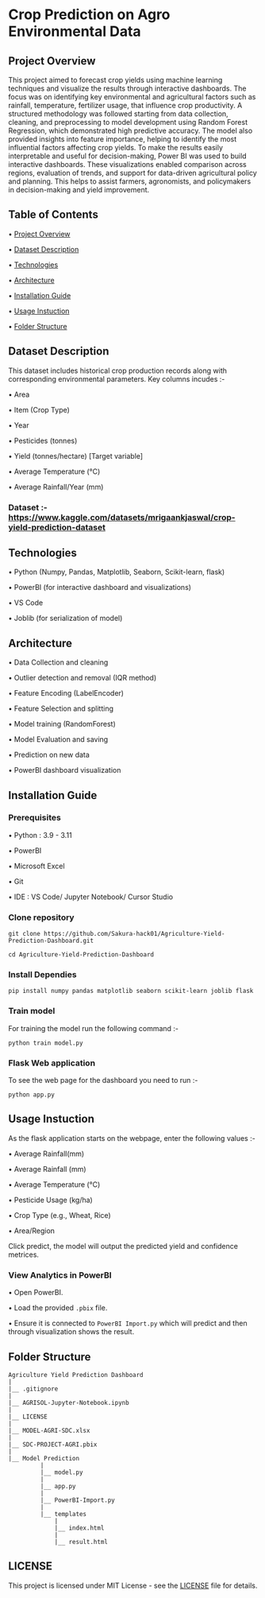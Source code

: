# Crop Prediction on Agro Environmental Data


## Project Overview

This project aimed to forecast crop yields using machine learning techniques and visualize the results through interactive dashboards. The focus was on identifying key environmental and agricultural factors such as rainfall, temperature, fertilizer usage, that influence crop productivity. A structured methodology was followed starting from data collection, cleaning, and preprocessing to model development using Random Forest Regression, which demonstrated high predictive accuracy. The model also provided insights into feature importance, helping to identify the most influential factors affecting crop yields. To make the results easily interpretable and useful for decision-making, Power BI was used to build interactive dashboards. These visualizations enabled comparison across regions, evaluation of trends, and support for data-driven agricultural policy and planning.
This helps to assist farmers, agronomists, and policymakers in decision-making and yield improvement.


## Table of Contents

• [Project Overview](#project-overview)

• [Dataset Description](#dataset-description)

• [Technologies](#technologies)

• [Architecture](#architecture)

• [Installation Guide](#installation-guide)

• [Usage Instuction](#usage-instruction)

• [Folder Structure](#folder-structure)


## Dataset Description

This dataset includes historical crop production records along with corresponding environmental parameters. Key columns incudes :-

• Area

• Item (Crop Type)

• Year

• Pesticides (tonnes)

• Yield (tonnes/hectare) [Target variable]

• Average Temperature (°C)

• Average Rainfall/Year (mm)

### Dataset :- https://www.kaggle.com/datasets/mrigaankjaswal/crop-yield-prediction-dataset


## Technologies

• Python (Numpy, Pandas, Matplotlib, Seaborn, Scikit-learn, flask)

• PowerBI (for interactive dashboard and visualizations)

• VS Code

• Joblib (for serialization of model)


## Architecture

• Data Collection and cleaning

• Outlier detection and removal (IQR method)

• Feature Encoding (LabelEncoder)

• Feature Selection and splitting

• Model training (RandomForest)

• Model Evaluation and saving

• Prediction on new data

• PowerBI dashboard visualization


## Installation Guide

### Prerequisites 

• Python : 3.9 - 3.11

• PowerBI

• Microsoft Excel

• Git

• IDE : VS Code/ Jupyter Notebook/ Cursor Studio

### Clone repository

```
git clone https://github.com/Sakura-hack01/Agriculture-Yield-Prediction-Dashboard.git
```

```
cd Agriculture-Yield-Prediction-Dashboard
```

### Install Dependies

```
pip install numpy pandas matplotlib seaborn scikit-learn joblib flask

```

### Train model

For training the model run the following command :-

```
python train model.py
```

### Flask Web application

To see the web page for the dashboard you need to run :-

```
python app.py
```


## Usage Instuction

As the flask application starts on the webpage, enter the following values :-

• Average Rainfall(mm)

• Average Rainfall (mm)

• Average Temperature (°C)

• Pesticide Usage (kg/ha)

• Crop Type (e.g., Wheat, Rice)

• Area/Region

Click predict, the model will output the predicted yield and confidence metrices.

### View Analytics in PowerBI

• Open PowerBI.

• Load the provided `.pbix` file.

• Ensure it is connected to `PowerBI Import.py` which will predict and then through visualization shows the result.


## Folder Structure
```
Agriculture Yield Prediction Dashboard
|
|__ .gitignore
|
|__ AGRISOL-Jupyter-Notebook.ipynb
|
|__ LICENSE
|
|__ MODEL-AGRI-SDC.xlsx
|
|__ SDC-PROJECT-AGRI.pbix
|
|__ Model Prediction
         |
         |__ model.py
         |
         |__ app.py
         |
         |__ PowerBI-Import.py
         |
         |__ templates
             |
             |__ index.html
             |
             |__ result.html
```


## LICENSE

This project is licensed under MIT License - see the [LICENSE](LICENSE) file for details.
